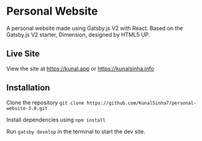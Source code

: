 # Personal Website

A personal website made using Gatsby.js V2 with React. Based on the Gatsby.js V2 starter, Dimension, designed by HTML5 UP. 

## Live Site

View the site at https://kunal.app or https://kunalsinha.info

## Installation

Clone the repository `git clone https://github.com/KunalSinha7/personal-website-3.0.git`

Install dependencies using `npm install`

Run `gatsby develop` in the terminal to start the dev site.
